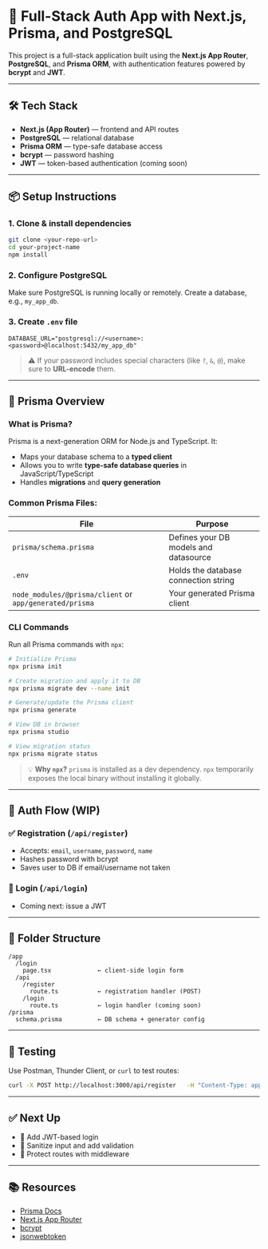 # 🧠 Full-Stack Auth App with Next.js, Prisma, and PostgreSQL

This project is a full-stack application built using the **Next.js App Router**, **PostgreSQL**, and **Prisma ORM**, with authentication features powered by **bcrypt** and **JWT**.

---

## 🛠 Tech Stack

- **Next.js (App Router)** — frontend and API routes
- **PostgreSQL** — relational database
- **Prisma ORM** — type-safe database access
- **bcrypt** — password hashing
- **JWT** — token-based authentication (coming soon)

---

## 📦 Setup Instructions

### 1. Clone & install dependencies

```bash
git clone <your-repo-url>
cd your-project-name
npm install
```

### 2. Configure PostgreSQL

Make sure PostgreSQL is running locally or remotely. Create a database, e.g., `my_app_db`.

### 3. Create `.env` file

```env
DATABASE_URL="postgresql://<username>:<password>@localhost:5432/my_app_db"
```

> ⚠️ If your password includes special characters (like `?`, `&`, `@`), make sure to **URL-encode** them.

---

## 🔧 Prisma Overview

### What is Prisma?

Prisma is a next-generation ORM for Node.js and TypeScript. It:

- Maps your database schema to a **typed client**
- Allows you to write **type-safe database queries** in JavaScript/TypeScript
- Handles **migrations** and **query generation**

### Common Prisma Files:

| File                                                    | Purpose                               |
| ------------------------------------------------------- | ------------------------------------- |
| `prisma/schema.prisma`                                  | Defines your DB models and datasource |
| `.env`                                                  | Holds the database connection string  |
| `node_modules/@prisma/client` or `app/generated/prisma` | Your generated Prisma client          |

### CLI Commands

Run all Prisma commands with `npx`:

```bash
# Initialize Prisma
npx prisma init

# Create migration and apply it to DB
npx prisma migrate dev --name init

# Generate/update the Prisma client
npx prisma generate

# View DB in browser
npx prisma studio

# View migration status
npx prisma migrate status
```

> 💡 **Why `npx`?** `prisma` is installed as a dev dependency. `npx` temporarily exposes the local binary without installing it globally.

---

## 🔐 Auth Flow (WIP)

### ✅ Registration (`/api/register`)

- Accepts: `email`, `username`, `password`, `name`
- Hashes password with bcrypt
- Saves user to DB if email/username not taken

### 🚧 Login (`/api/login`)

- Coming next: issue a JWT

---

## 📂 Folder Structure

```
/app
  /login
    page.tsx             ← client-side login form
  /api
    /register
      route.ts           ← registration handler (POST)
    /login
      route.ts           ← login handler (coming soon)
/prisma
  schema.prisma          ← DB schema + generator config
```

---

## 🧪 Testing

Use Postman, Thunder Client, or `curl` to test routes:

```bash
curl -X POST http://localhost:3000/api/register   -H "Content-Type: application/json"   -d '{"email":"test@example.com","username":"testuser","password":"abc123","name":"Test"}'
```

---

## ✅ Next Up

- 🔑 Add JWT-based login
- 🧼 Sanitize input and add validation
- 🧠 Protect routes with middleware

---

## 📚 Resources

- [Prisma Docs](https://www.prisma.io/docs)
- [Next.js App Router](https://nextjs.org/docs/app)
- [bcrypt](https://github.com/kelektiv/node.bcrypt.js/)
- [jsonwebtoken](https://github.com/auth0/node-jsonwebtoken)
